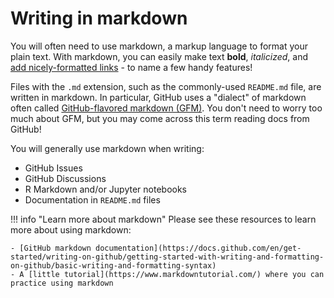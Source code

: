 # Writing in markdown

You will often need to use markdown, a markup language to format your plain text.
With markdown, you can easily make text **bold**, _italicized_, and [add nicely-formatted links](https://github.com/AlexsLemonade/OpenScPCA-analysis) - to name a few handy features!

Files with the `.md` extension, such as the commonly-used `README.md` file, are written in markdown.
In particular, GitHub uses a "dialect" of markdown often called [GitHub-flavored markdown (GFM)](https://docs.github.com/en/get-started/writing-on-github/getting-started-with-writing-and-formatting-on-github/about-writing-and-formatting-on-github).
You don't need to worry too much about GFM, but you may come across this term reading docs from GitHub!

You will generally use markdown when writing:

- GitHub Issues
- GitHub Discussions
- R Markdown and/or Jupyter notebooks
- Documentation in `README.md` files


!!! info "Learn more about markdown"
    Please see these resources to learn more about using markdown:

    - [GitHub markdown documentation](https://docs.github.com/en/get-started/writing-on-github/getting-started-with-writing-and-formatting-on-github/basic-writing-and-formatting-syntax)
    - A [little tutorial](https://www.markdowntutorial.com/) where you can practice using markdown

